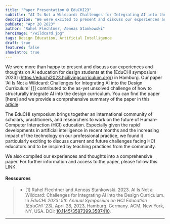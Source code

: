 ```yaml
---
title: "Paper Presentation @ EduCHI23"
subtitle: "AI Is Not a Wildcard: Challenges for Integrating AI into the Design Curriculum."
description: "We were excited to present and discuss our experiences and thoughts on AI education for design students at the 2023 EduCHI Symposium on April 28. Our paper, 'AI Is Not a Wildcard: Challenges for Integrating AI into the Design Curriculum,' contributes to the as-yet unresolved challenge of how to structurally integrate AI into the design curriculum."
pubDate: "Apr 28 2023"
author: "Rahel Flechtner, Aeneas Stankowski"
heroImage: "/wildcard.jpg"
tags: Design Education, Artificial Intelligence
draft: true
featured: false
showintro: true
---
```


We were more than happy to present and discuss our experiences and thoughts on AI education for design students at the [EduCHI symposium 2023] (https://educhi2023.hcilivingcurriculum.org/) in Hamburg. Our paper 'AI Is Not a Wildcard: Challenges for Integrating AI into the Design Curriculum' [\[1\]](#ressources) contributed to the as-yet unsolved challenge of how to structurally integrate AI into the design curriculum. You can find the paper [here] and we provide a comprehensive summary of the paper in this [article](https://ai-d-lab.github.io/blog/ai_is_not_a_wildcard/).

The EduCHI symposium brings together an international community of scholars, practitioners, and researchers to work on the future of Human–Computer Interaction (HCI) education. Especially given the rapid developments in artificial intelligence in recent months and the increasing impact of the technology on our professional practice, we found it particularly exciting to discuss current and future challenges facing HCI educators and to be inspired by teaching practices from the community.

We also compiled our experiences and thoughts into a comprehensive paper. For further information and access to the paper, please follow this LINK.



#### Ressources

> - [1] Rahel Flechtner and Aeneas Stankowski. 2023. AI Is Not a Wildcard: Challenges for Integrating AI into the Design Curriculum. In _EduCHI 2023: 5th Annual Symposium on HCI Education (EduCHI ’23)_, April 28, 2023, Hamburg, Germany. ACM, New York, NY, USA. DOI: [10.1145/3587399.3587410](https://doi.org/10.1145/3587399.3587410).

---

